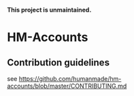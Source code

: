 **This project is unmaintained.**

HM-Accounts
===========

## Contribution guidelines ##

see https://github.com/humanmade/hm-accounts/blob/master/CONTRIBUTING.md
